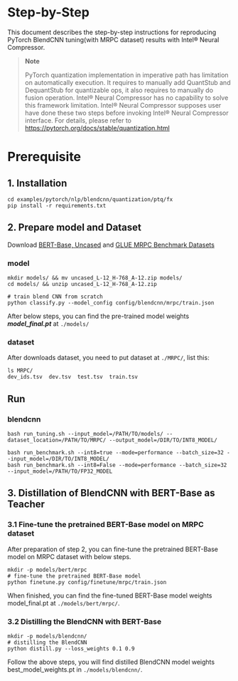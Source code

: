 Step-by-Step
============

This document describes the step-by-step instructions for reproducing PyTorch BlendCNN tuning(with MRPC dataset) results with Intel® Neural Compressor.

> **Note**
>
> PyTorch quantization implementation in imperative path has limitation on automatically execution.
> It requires to manually add QuantStub and DequantStub for quantizable ops, it also requires to manually do fusion operation.
> Intel® Neural Compressor has no capability to solve this framework limitation. Intel® Neural Compressor supposes user have done these two steps before invoking Intel® Neural Compressor interface.
> For details, please refer to https://pytorch.org/docs/stable/quantization.html

# Prerequisite

## 1. Installation

```Shell
cd examples/pytorch/nlp/blendcnn/quantization/ptq/fx
pip install -r requirements.txt
```

## 2. Prepare model and Dataset

Download [BERT-Base, Uncased](https://storage.googleapis.com/bert_models/2018_10_18/uncased_L-12_H-768_A-12.zip) and
[GLUE MRPC Benchmark Datasets](https://github.com/nyu-mll/GLUE-baselines)

### model

```Shell
mkdir models/ && mv uncased_L-12_H-768_A-12.zip models/
cd models/ && unzip uncased_L-12_H-768_A-12.zip

# train blend CNN from scratch
python classify.py --model_config config/blendcnn/mrpc/train.json
```

After below steps, you can find the pre-trained model weights ***model_final.pt*** at `./models/`

### dataset

After downloads dataset, you need to put dataset at `./MRPC/`, list this:

```Shell
ls MRPC/
dev_ids.tsv  dev.tsv  test.tsv  train.tsv
```

## Run

### blendcnn

```Shell
bash run_tuning.sh --input_model=/PATH/TO/models/ --dataset_location=/PATH/TO/MRPC/ --output_model=/DIR/TO/INT8_MODEL/

bash run_benchmark.sh --int8=true --mode=performance --batch_size=32 --input_model=/DIR/TO/INT8_MODEL/
bash run_benchmark.sh --int8=False --mode=performance --batch_size=32 --input_model=/PATH/TO/FP32_MODEL

```

## 3. Distillation of BlendCNN with BERT-Base as Teacher

### 3.1 Fine-tune the pretrained BERT-Base model on MRPC dataset

After preparation of step 2, you can fine-tune the pretrained BERT-Base model on MRPC dataset with below steps.
```Shell
mkdir -p models/bert/mrpc
# fine-tune the pretrained BERT-Base model
python finetune.py config/finetune/mrpc/train.json
```
When finished, you can find the fine-tuned BERT-Base model weights model_final.pt at `./models/bert/mrpc/`.

### 3.2 Distilling the BlendCNN with BERT-Base

```Shell
mkdir -p models/blendcnn/
# distilling the BlendCNN
python distill.py --loss_weights 0.1 0.9
```
Follow the above steps, you will find distilled BlendCNN model weights best_model_weights.pt in `./models/blendcnn/`.
